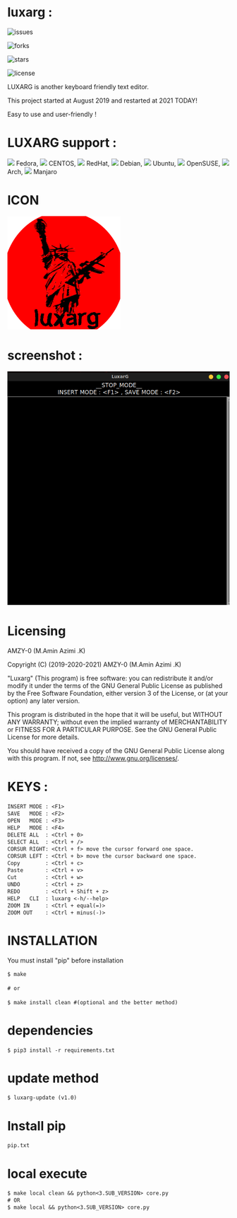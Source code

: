# luxarg :

![issues](https://img.shields.io/github/issues/amzy-0/luxarg)

![forks](https://img.shields.io/github/forks/amzy-0/luxarg)

![stars](https://img.shields.io/github/stars/amzy-0/luxarg)

![license](https://img.shields.io/github/license/amzy-0/luxarg)


LUXARG is another keyboard friendly text editor.

This project started at August 2019 and restarted at 2021 TODAY!

Easy to use and user-friendly !




# LUXARG support :

![](https://icons.iconarchive.com/icons/tatice/operating-systems/48/Fedora-icon.png) 
Fedora, 
![](https://icons.iconarchive.com/icons/fatcow/farm-fresh/32/centos-icon.png)
CENTOS,
![](https://icons.iconarchive.com/icons/saki/nuoveXT/48/Apps-redhat-icon.png)
RedHat,
![](https://icons.iconarchive.com/icons/tatice/operating-systems/48/Debian-icon.png)
Debian,
![](https://icons.iconarchive.com/icons/tatice/operating-systems/48/Ubuntu-icon.png)
Ubuntu, 
![](https://icons.iconarchive.com/icons/papirus-team/papirus-apps/48/distributor-logo-opensuse-icon.png)
OpenSUSE, 
![](https://icons.iconarchive.com/icons/fatcow/farm-fresh/32/arch-linux-icon.png)
Arch,
![](https://icons.iconarchive.com/icons/papirus-team/papirus-apps/48/manjaro-welcome-icon.png)
Manjaro

# ICON

![ICON](icon/luxarg.png)


# screenshot :

![screenshot](screenshot/1.png)


# Licensing

AMZY-0 (M.Amin Azimi .K) 

Copyright (C) (2019-2020-2021)  AMZY-0 (M.Amin Azimi .K) 

"Luxarg" (This program) is free software: you can redistribute it and/or modify
it under the terms of the GNU General Public License as published by
the Free Software Foundation, either version 3 of the License, or
(at your option) any later version.

This program is distributed in the hope that it will be useful,
but WITHOUT ANY WARRANTY; without even the implied warranty of
MERCHANTABILITY or FITNESS FOR A PARTICULAR PURPOSE.  See the
GNU General Public License for more details.

You should have received a copy of the GNU General Public License
along with this program.  If not, see <http://www.gnu.org/licenses/>.



# KEYS : 

    INSERT MODE : <F1>
    SAVE   MODE : <F2>
    OPEN   MODE : <F3>
    HELP   MODE : <F4>
    DELETE ALL  : <Ctrl + 0>
    SELECT ALL  : <Ctrl + />
    CORSUR RIGHT: <Ctrl + f> move the cursor forward one space.
    CORSUR LEFT : <Ctrl + b> move the cursor backward one space.
    Copy        : <Ctrl + c>
    Paste       : <Ctrl + v>
    Cut         : <Ctrl + w>
    UNDO        : <Ctrl + z>
    REDO        : <Ctrl + Shift + z>
    HELP   CLI  : luxarg <-h/--help>
    ZOOM IN     : <Ctrl + equal(=)>
    ZOOM OUT    : <Ctrl + minus(-)>

# INSTALLATION

You must install "pip" before installation   


    $ make 

    # or

    $ make install clean #(optional and the better method) 

# dependencies
    
    $ pip3 install -r requirements.txt

# update method
    
    $ luxarg-update (v1.0)


# Install pip
    pip.txt

# local execute 
    $ make local clean && python<3.SUB_VERSION> core.py
    # OR
    $ make local && python<3.SUB_VERSION> core.py